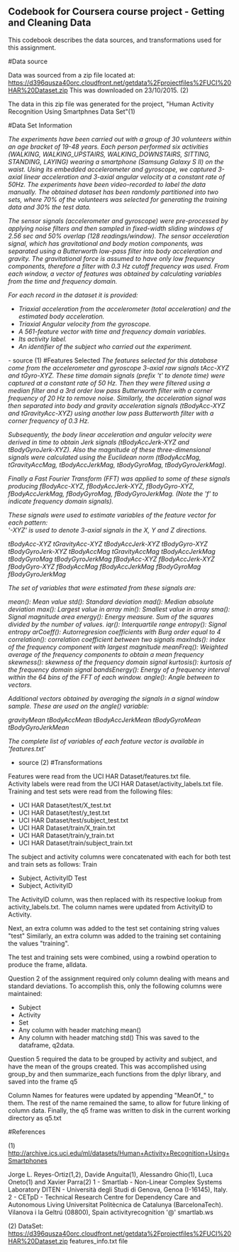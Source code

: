 ## Codebook for Coursera course project - Getting and Cleaning Data

This codebook describes the data sources, and transformations used for this assignment.

#Data source

Data was sourced from a zip file located at: https://d396qusza40orc.cloudfront.net/getdata%2Fprojectfiles%2FUCI%20HAR%20Dataset.zip 
This was downloaded on 23/10/2015. (2)

The data in this zip file was generated for the project, "Human Activity Recognition Using Smartphnes Data Set"(1)

#Data Set Information

<i>The experiments have been carried out with a group of 30 volunteers within an age bracket of 19-48 years. Each person performed six activities (WALKING, WALKING_UPSTAIRS, WALKING_DOWNSTAIRS, SITTING, STANDING, LAYING) wearing a smartphone (Samsung Galaxy S II) on the waist. Using its embedded accelerometer and gyroscope, we captured 3-axial linear acceleration and 3-axial angular velocity at a constant rate of 50Hz. The experiments have been video-recorded to label the data manually. The obtained dataset has been randomly partitioned into two sets, where 70% of the volunteers was selected for generating the training data and 30% the test data. 

The sensor signals (accelerometer and gyroscope) were pre-processed by applying noise filters and then sampled in fixed-width sliding windows of 2.56 sec and 50% overlap (128 readings/window). The sensor acceleration signal, which has gravitational and body motion components, was separated using a Butterworth low-pass filter into body acceleration and gravity. The gravitational force is assumed to have only low frequency components, therefore a filter with 0.3 Hz cutoff frequency was used. From each window, a vector of features was obtained by calculating variables from the time and frequency domain.

For each record in the dataset it is provided: 
- Triaxial acceleration from the accelerometer (total acceleration) and the estimated body acceleration. 
- Triaxial Angular velocity from the gyroscope. 
- A 561-feature vector with time and frequency domain variables. 
- Its activity label. 
- An identifier of the subject who carried out the experiment.
</i>
 - source (1)
#Features Selected

<i>
The features selected for this database come from the accelerometer and gyroscope 3-axial raw signals tAcc-XYZ and tGyro-XYZ. These time domain signals (prefix 't' to denote time) were captured at a constant rate of 50 Hz. Then they were filtered using a median filter and a 3rd order low pass Butterworth filter with a corner frequency of 20 Hz to remove noise. Similarly, the acceleration signal was then separated into body and gravity acceleration signals (tBodyAcc-XYZ and tGravityAcc-XYZ) using another low pass Butterworth filter with a corner frequency of 0.3 Hz. 

Subsequently, the body linear acceleration and angular velocity were derived in time to obtain Jerk signals (tBodyAccJerk-XYZ and tBodyGyroJerk-XYZ). Also the magnitude of these three-dimensional signals were calculated using the Euclidean norm (tBodyAccMag, tGravityAccMag, tBodyAccJerkMag, tBodyGyroMag, tBodyGyroJerkMag). 

Finally a Fast Fourier Transform (FFT) was applied to some of these signals producing fBodyAcc-XYZ, fBodyAccJerk-XYZ, fBodyGyro-XYZ, fBodyAccJerkMag, fBodyGyroMag, fBodyGyroJerkMag. (Note the 'f' to indicate frequency domain signals). 

These signals were used to estimate variables of the feature vector for each pattern:  
'-XYZ' is used to denote 3-axial signals in the X, Y and Z directions.

tBodyAcc-XYZ
tGravityAcc-XYZ
tBodyAccJerk-XYZ
tBodyGyro-XYZ
tBodyGyroJerk-XYZ
tBodyAccMag
tGravityAccMag
tBodyAccJerkMag
tBodyGyroMag
tBodyGyroJerkMag
fBodyAcc-XYZ
fBodyAccJerk-XYZ
fBodyGyro-XYZ
fBodyAccMag
fBodyAccJerkMag
fBodyGyroMag
fBodyGyroJerkMag

The set of variables that were estimated from these signals are: 

mean(): Mean value
std(): Standard deviation
mad(): Median absolute deviation 
max(): Largest value in array
min(): Smallest value in array
sma(): Signal magnitude area
energy(): Energy measure. Sum of the squares divided by the number of values. 
iqr(): Interquartile range 
entropy(): Signal entropy
arCoeff(): Autorregresion coefficients with Burg order equal to 4
correlation(): correlation coefficient between two signals
maxInds(): index of the frequency component with largest magnitude
meanFreq(): Weighted average of the frequency components to obtain a mean frequency
skewness(): skewness of the frequency domain signal 
kurtosis(): kurtosis of the frequency domain signal 
bandsEnergy(): Energy of a frequency interval within the 64 bins of the FFT of each window.
angle(): Angle between to vectors.

Additional vectors obtained by averaging the signals in a signal window sample. These are used on the angle() variable:

gravityMean
tBodyAccMean
tBodyAccJerkMean
tBodyGyroMean
tBodyGyroJerkMean

The complete list of variables of each feature vector is available in 'features.txt'
</i>
 - source (2)
#Transformations

Features were read from the UCI HAR Dataset/features.txt file.<br>
Activity labels were read from the UCI HAR Dataset/activity_labels.txt file.<br>
Training and test sets were read from the following files:
 * UCI HAR Dataset/test/X_test.txt
 * UCI HAR Dataset/test/y_test.txt
 * UCI HAR Dataset/test/subject_test.txt
 * UCI HAR Dataset/train/X_train.txt
 * UCI HAR Dataset/train/y_train.txt
 * UCI HAR Dataset/train/subject_train.txt

The subject and activity columns were concatenated with each for both test and train sets as follows:
Train
* Subject, ActivityID
Test
* Subject, ActivityID

The ActivityID column, was then replaced with its respective lookup from activity_labels.txt. The column names were updated from ActivityID to Activity.

Next, an extra column was added to the test set containing string values "test"
Similarly, an extra column was added to the training set containing the values "training".

The test and training sets were combined, using a rowbind operation to produce the frame, alldata.

Question 2 of the assignment required only column dealing with means and standard deviations. 
To accomplish this, only the following columns were maintained:
 * Subject
 * Activity
 * Set
 * Any column with header matching mean()
 * Any column with header matching std()
This was saved to the dataframe, q2data.

Question 5 required the data to be grouped by activity and subject, and have the mean of the groups created.
This was accomplished using group_by and then summarize_each functions from the dplyr library, and saved into the frame q5

Column Names for features were updated by appending "MeanOf_" to them. The rest of the name remained the same, to allow for future linking of column data.
Finally, the q5 frame was written to disk in the current working directory as q5.txt

#References

(1) http://archive.ics.uci.edu/ml/datasets/Human+Activity+Recognition+Using+Smartphones

Jorge L. Reyes-Ortiz(1,2), Davide Anguita(1), Alessandro Ghio(1), Luca Oneto(1) and Xavier Parra(2)
1 - Smartlab - Non-Linear Complex Systems Laboratory
DITEN - Università degli Studi di Genova, Genoa (I-16145), Italy. 
2 - CETpD - Technical Research Centre for Dependency Care and Autonomous Living
Universitat Politècnica de Catalunya (BarcelonaTech). Vilanova i la Geltrú (08800), Spain
activityrecognition '@' smartlab.ws

(2) DataSet: https://d396qusza40orc.cloudfront.net/getdata%2Fprojectfiles%2FUCI%20HAR%20Dataset.zip
features_info.txt file
